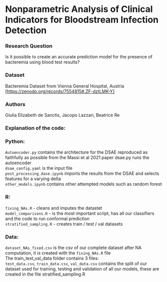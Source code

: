 # Nonparametric Analysis of Clinical Indicators for Bloodstream Infection Detection
### Research Question
Is it possible to create an accurate prediction model for the presence of bacteremia using blood test results?
### Dataset
Bacteremia Dataset from Vienna General Hospital, Austria [https://zenodo.org/records/7554815#.ZF-dztLMK-Y]
### Authors
Giulia Elizabeth de Sanctis, Jacopo Lazzari, Beatrice Re <br>

### Explanation of the code: <br>
### Python: <br>
`Autoencoder.py` contains the architecture for the DSAE reproduced as faithfully as possible from the Massi et al 2021 paper
dsae.py runs the autoencoder <br>
`dsae_config.yaml` is the input file <br>
`post_processing_dase.ipynb` imports the results from the DSAE and selects features for a varying delta <br>
`other_models.ipynb` contains other attempted models such as random forest 
### R: <br>
`fixing_NAs.R` - cleans and imputes the datastet <br>
`model_comparisons.R` - is the most important script, has all our classifiers and the code to run conformal prediction <br>
`stratified_sampling.R` - creates train / test / val datasets <br>
### Data: <br>
`dataset_NAs_fixed.csv` is the csv of our complete dataset after NA computation, it is created with the `fixing_NAs.R` file <br>
The train_test_val_data folder contains 3 files:<br>
`test_data.csv`, `train_data.csv`, `val_data.csv` contains the split of our dataset used for training, testing and validation of all our models, these are created in the file stratified_sampling.R
